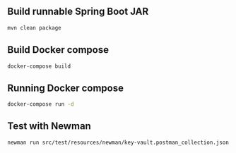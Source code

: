 
## Build runnable Spring Boot JAR
```bash
mvn clean package
```

## Build Docker compose 
```bash
docker-compose build
```

## Running Docker compose
```bash
docker-compose run -d
```

## Test with Newman
```bash
newman run src/test/resources/newman/key-vault.postman_collection.json -e src/test/resources/newman/Local.postman_environment.json
```